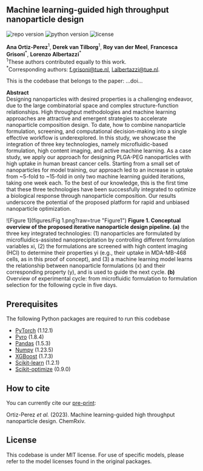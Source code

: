 <h2 id="Title">Machine learning-guided high throughput nanoparticle design</h2>

![repo version](https://img.shields.io/badge/Version-v.%201.0-green)
![python version](https://img.shields.io/badge/python-v.3.9-blue)
![license](https://img.shields.io/badge/license-MIT-orange)

**Ana Ortiz-Perez**<sup>1</sup>, **Derek van Tilborg**<sup>1</sup>, **Roy van der Meel**, **Francesca Grisoni**<sup>\*</sup>, **Lorenzo Albertazzi**<sup>\*</sup>\
<sup>1</sup>These authors contributed equally to this work.\
<sup>\*</sup>Corresponding authors: f.grisoni@tue.nl, l.albertazzi@tue.nl. 

This is the codebase that belongs to the paper: ...doi...

**Abstract**\
Designing nanoparticles with desired properties is a challenging endeavor, due to the large combinatorial space and complex structure-function relationships. High throughput methodologies and machine learning approaches are attractive and emergent strategies to accelerate nanoparticle composition design. To date, how to combine nanoparticle formulation, screening, and computational decision-making into a single effective workflow is underexplored. In this study, we showcase the integration of three key technologies, namely microfluidic-based formulation, high content imaging, and active machine learning. As a case study, we apply our approach for designing PLGA-PEG nanoparticles with high uptake in human breast cancer cells. Starting from a small set of nanoparticles for model training, our approach led to an increase in uptake from ~5-fold to ~15-fold in only two machine learning guided iterations, taking one week each. To the best of our knowledge, this is the first time that these three technologies have been successfully integrated to optimize a biological response through nanoparticle composition. Our results underscore the potential of the proposed platform for rapid and unbiased nanoparticle optimization.


![Figure 1](figures/Fig 1.png?raw=true "Figure1")
**Figure 1. Conceptual overview of the proposed iterative nanoparticle design pipeline. (a)** the three key integrated technologies: (1) nanoparticles are formulated by microfluidics-assisted nanoprecipitation by controlling different formulation variables xi, (2) the formulations are screened with high content imaging (HCI) to determine their properties yi (e.g., their uptake in MDA-MB-468 cells, as in this proof of concept), and (3) a machine learning model learns the relationship between nanoparticle formulations (x) and their corresponding property (y), and is used to guide the next cycle. **(b)** Overview of experimental cycle: from microfluidic formulation to formulation selection for the following cycle in five days.



<!-- Prerequisites-->
<h2 id="Prerequisites">Prerequisites</h2>

The following Python packages are required to run this codebase
- [PyTorch](https://pytorch.org/) (1.12.1)
- [Pyro](http://pyro.ai/) (1.8.4)
- [Pandas](https://pandas.pydata.org/) (1.5.3)
- [Numpy](https://numpy.org/) (1.23.5)
- [XGBoost](https://xgboost.readthedocs.io/) (1.7.3)
- [Scikit-learn](https://scikit-learn.org/) (1.2.1)
- [Scikit-optimize](https://scikit-optimize.github.io/) (0.9.0)


<!-- How to cite-->
<h2 id="How-to-cite">How to cite</h2>

You can currently cite our [pre-print](https://chemrxiv.org/engage/chemrxiv/article-details/...):

Ortiz-Perez *et al.* (2023). Machine learning-guided high throughput nanoparticle design. ChemRxiv.   


<!-- License-->
<h2 id="License">License</h2>

This codebase is under MIT license. For use of specific models, please refer to the model licenses found in the original 
packages.
